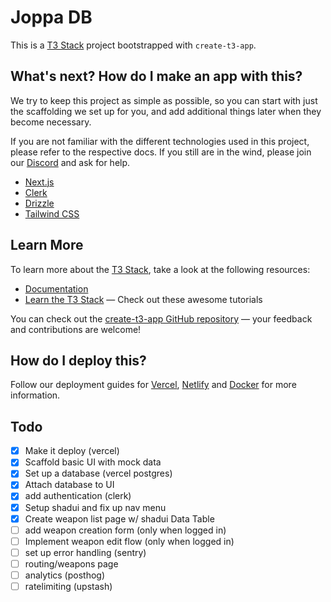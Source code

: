 # Joppa DB

This is a [T3 Stack](https://create.t3.gg/) project bootstrapped with `create-t3-app`.

## What's next? How do I make an app with this?

We try to keep this project as simple as possible, so you can start with just the scaffolding we set up for you, and add additional things later when they become necessary.

If you are not familiar with the different technologies used in this project, please refer to the respective docs. If you still are in the wind, please join our [Discord](https://t3.gg/discord) and ask for help.

- [Next.js](https://nextjs.org)
- [Clerk](https://clerk.com)
- [Drizzle](https://orm.drizzle.team)
- [Tailwind CSS](https://tailwindcss.com)

## Learn More

To learn more about the [T3 Stack](https://create.t3.gg/), take a look at the following resources:

- [Documentation](https://create.t3.gg/)
- [Learn the T3 Stack](https://create.t3.gg/en/faq#what-learning-resources-are-currently-available) — Check out these awesome tutorials

You can check out the [create-t3-app GitHub repository](https://github.com/t3-oss/create-t3-app) — your feedback and contributions are welcome!

## How do I deploy this?

Follow our deployment guides for [Vercel](https://create.t3.gg/en/deployment/vercel), [Netlify](https://create.t3.gg/en/deployment/netlify) and [Docker](https://create.t3.gg/en/deployment/docker) for more information.

## Todo

- [x] Make it deploy (vercel)
- [x] Scaffold basic UI with mock data
- [x] Set up a database (vercel postgres)
- [x] Attach database to UI
- [x] add authentication (clerk)
- [x] Setup shadui and fix up nav menu
- [x] Create weapon list page w/ shadui Data Table
- [ ] add weapon creation form (only when logged in)
- [ ] Implement weapon edit flow (only when logged in)
- [ ] set up error handling (sentry)
- [ ] routing/weapons page
- [ ] analytics (posthog)
- [ ] ratelimiting (upstash)
